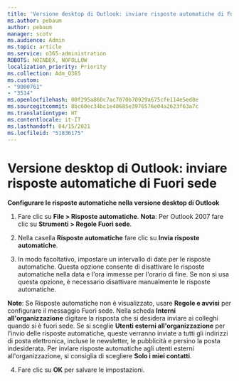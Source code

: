 ```yaml
---
title: 'Versione desktop di Outlook: inviare risposte automatiche di Fuori sede'
ms.author: pebaum
author: pebaum
manager: scotv
ms.audience: Admin
ms.topic: article
ms.service: o365-administration
ROBOTS: NOINDEX, NOFOLLOW
localization_priority: Priority
ms.collection: Adm_O365
ms.custom:
- "9000761"
- "3514"
ms.openlocfilehash: 00f295a860c7ac7070b70929a675cfe114e5ed8e
ms.sourcegitcommit: 8bc60ec34bc1e40685e3976576e04a2623f63a7c
ms.translationtype: HT
ms.contentlocale: it-IT
ms.lasthandoff: 04/15/2021
ms.locfileid: "51836175"
---
```

# <a name="outlook-desktop-send-out-of-office-replies"></a>Versione desktop di Outlook: inviare risposte automatiche di Fuori sede

**Configurare le risposte automatiche nella versione desktop di Outlook**

1. Fare clic su **File > Risposte automatiche**. **Nota**: Per Outlook 2007 fare clic su **Strumenti > Regole Fuori sede**.

2. Nella casella **Risposte automatiche** fare clic su **Invia risposte automatiche**.

3. In modo facoltativo, impostare un intervallo di date per le risposte automatiche. Questa opzione consente di disattivare le risposte automatiche nella data e l'ora immesse per l'orario di fine. Se non si usa questa opzione, è necessario disattivare manualmente le risposte automatiche.

**Note**: Se Risposte automatiche non è visualizzato, usare **Regole e avvisi** per configurare il messaggio Fuori sede. Nella scheda **Interni all'organizzazione** digitare la risposta che si desidera inviare ai colleghi quando si è fuori sede. Se si sceglie **Utenti esterni all'organizzazione** per l'invio delle risposte automatiche, queste verranno inviate a tutti gli indirizzi di posta elettronica, incluse le newsletter, le pubblicità e persino la posta indesiderata. Per inviare risposte automatiche agli utenti esterni all'organizzazione, si consiglia di scegliere **Solo i miei contatti**.

4. Fare clic su **OK** per salvare le impostazioni.
